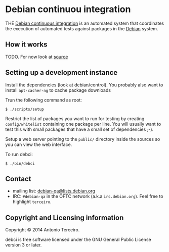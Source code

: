 # Debian continuou integration

THE [Debian continuous integration](.) is an automated system that coordinates
the execution of automated tests against packages in the
[Debian](http://www.debian.org/) system.

## How it works

TODO. For now look at
[source](http://anonscm.debian.org/gitweb/?p=users/terceiro/debci.git;a=summary)

## Setting up a development instance


Install the dependencies (look at debian/control). You probably also want to
install `apt-cacher-ng` to cache package downloads

Trun the following command as root:

    $ ./scripts/setup

Restrict the list of packages you want to run for testing by creating
`config/whitelist` containing one package per line. You will usually want to
test this with small packages that have a small set of dependencies ;-).

Setup a web server pointing to the `public/` directory inside the sources so
you can view the web interface.

To run debci:

    $ ./bin/debci


## Contact

* mailing list: [debian-qa@lists.debian.org](http://lists.debian.org/debian-qa/)
* IRC: `#debian-qa` in the OFTC network (a.k.a `irc.debian.org`). Feel free to
  highlight `terceiro`.

## Copyright and Licensing information

Copyright © 2014 Antonio Terceiro.

debci is free software licensed under the GNU General Public License version 3
or later.
